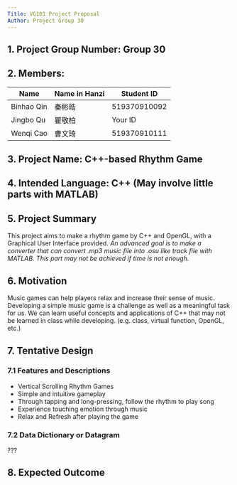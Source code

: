 ```yaml
---
Title: VG101 Project Proposal
Author: Project Group 30
---
```


## 1. Project Group Number: Group 30

## 2. Members:
|Name|Name in Hanzi|Student ID|
|----|-------------|----------|
|Binhao Qin|秦彬皓|519370910092|
|Jingbo Qu|瞿敬柏|Your ID|
|Wenqi Cao|曹文琦|519370910111|

## 3. Project Name: C++-based Rhythm Game

## 4. Intended Language: C++ (May involve little parts with MATLAB)

## 5. Project Summary
This project aims to make a rhythm game by C++ and OpenGL, with a Graphical User Interface provided. *An advanced goal is to make a converter that can convert .mp3 music file into .osu like track file with MATLAB. This part may not be achieved if time is not enough.*

## 6. Motivation
Music games can help players relax and increase their sense of music. Developing a simple music game is a challenge as well as a meaningful task for us. We can learn useful concepts and applications of C++ that may not be learned in class while developing. (e.g. class, virtual function, OpenGL, etc.)

## 7. Tentative Design
### 7.1 Features and Descriptions
- Vertical Scrolling Rhythm Games
- Simple and intuitive gameplay
- Through tapping and long-pressing, follow the rhythm to play song
- Experience touching emotion through music
- Relax and Refresh after playing the game
### 7.2 Data Dictionary or Datagram 
???

## 8. Expected Outcome
